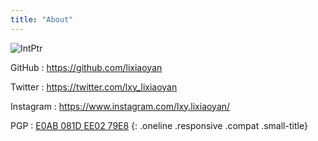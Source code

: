 ```yaml
---
title: "About"
---
```


![IntPtr](https://ptr.moe/avatar.svg)

GitHub
: <https://github.com/lixiaoyan>

Twitter
: <https://twitter.com/lxy_lixiaoyan>

Instagram
: <https://www.instagram.com/lxy.lixiaoyan/>

PGP
: [E0AB 081D EE02 79E8](https://pgp.mit.edu/pks/lookup?op=get&search=0xE0AB081DEE0279E8)
{: .oneline .responsive .compat .small-title}
